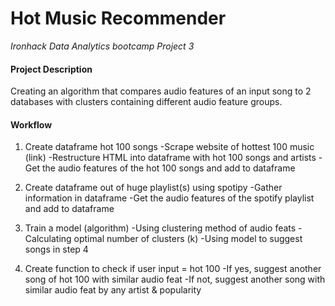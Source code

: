 
# Hot Music Recommender

*Ironhack Data Analytics bootcamp Project 3*

#### Project Description

Creating an algorithm that compares audio features of an input song to 2 databases with clusters containing different audio feature groups.

#### Workflow

 1. Create dataframe hot 100 songs 
     -Scrape website of hottest 100 music (link)
     -Restructure HTML into dataframe with hot 100 songs and artists
     -Get the audio features of the hot 100 songs and add to dataframe
 2. Create dataframe out of huge playlist(s) using spotipy
     -Gather information in dataframe
     -Get the audio features of the spotify playlist and add to dataframe
     
 3. Train a model (algorithm) 
     -Using clustering method of audio feats
     -Calculating optimal number of clusters (k)
     -Using model to suggest songs in step 4
 
 4. Create function to check if user input = hot 100
     -If yes, suggest another song of hot 100 with similar audio feat
     -If not, suggest another song with similar audio feat by any artist & popularity
     
   
 